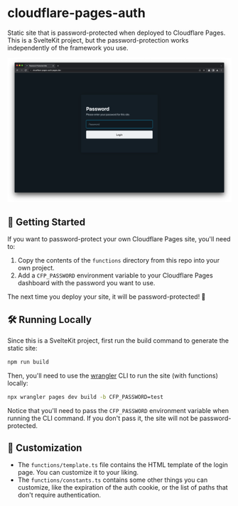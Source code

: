 # cloudflare-pages-auth

Static site that is password-protected when deployed to Cloudflare Pages. This is a SvelteKit project, but the password-protection works independently of the framework you use.

![Screenshot](screenshot.png)

## 🚀 Getting Started

If you want to password-protect your own Cloudflare Pages site, you'll need to:

1. Copy the contents of the `functions` directory from this repo into your own project.
2. Add a `CFP_PASSWORD` environment variable to your Cloudflare Pages dashboard with the password you want to use.

The next time you deploy your site, it will be password-protected! 🎉

## 🛠 Running Locally

Since this is a SvelteKit project, first run the build command to generate the static site:

```bash
npm run build
```

Then, you'll need to use the [wrangler](https://github.com/cloudflare/wrangler2) CLI to run the site (with functions) locally:

```bash
npx wrangler pages dev build -b CFP_PASSWORD=test
```

Notice that you'll need to pass the `CFP_PASSWORD` environment variable when running the CLI command. If you don't pass it, the site will not be password-protected.

## 💅 Customization

- The `functions/template.ts` file contains the HTML template of the login page. You can customize it to your liking.
- The `functions/constants.ts` contains some other things you can customize, like the expiration of the auth cookie, or the list of paths that don't require authentication.
